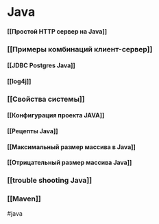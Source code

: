 # Java


#### [[Простой HTTP сервер на Java]]
### [[Примеры комбинаций клиент-сервер]]
#### [[JDBC Postgres Java]]

#### [[log4j]]

### [[Свойства системы]]

#### [[Конфигурация проекта JAVA]]
#### [[Рецепты Java]]
#### [[Максимальный размер массива в Java]]
#### [[Отрицательный размер массива Java]]
### [[trouble shooting Java]]

### [[Maven]]


#java